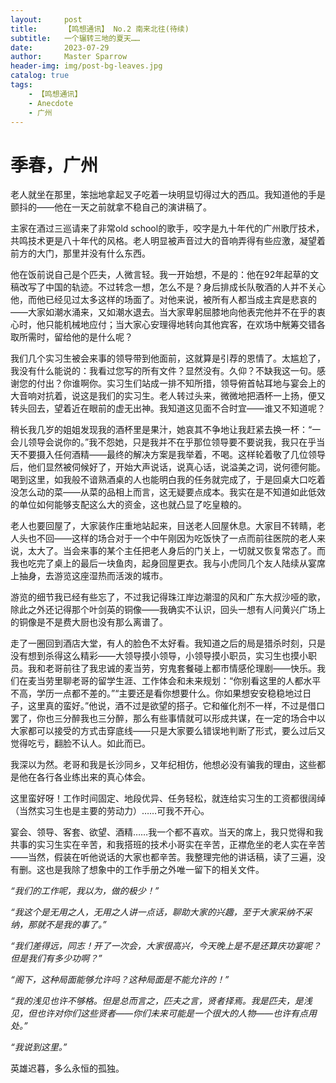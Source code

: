 ```yaml
---
layout:     post
title:      【鸣想通讯】 No.2 南来北往(待续)
subtitle:   一个辗转三地的夏天……
date:       2023-07-29
author:     Master Sparrow
header-img: img/post-bg-leaves.jpg
catalog: true
tags:
    - 【鸣想通讯】
    - Anecdote
    - 广州
---
```


# 季春，广州

老人就坐在那里，笨拙地拿起叉子吃着一块明显切得过大的西瓜。我知道他的手是颤抖的——他在一天之前就拿不稳自己的演讲稿了。

主家在酒过三巡请来了非常old school的歌手，咬字是九十年代的广州歌厅技术，共鸣技术更是八十年代的风格。老人明显被声音过大的音响弄得有些应激，凝望着前方的大门，那里并没有什么东西。

他在饭前说自己是个匹夫，人微言轻。我一开始想，不是的：他在92年起草的文稿改写了中国的轨迹。不过转念一想，怎么不是？身后排成长队敬酒的人并不关心他，而他已经见过太多这样的场面了。对他来说，被所有人都当成主宾是悲哀的——大家如潮水涌来，又如潮水退去。当大家卑躬屈膝地向他表完他并不在乎的衷心时，他只能机械地应付；当大家心安理得地转向其他宾客，在欢场中觥筹交错各取所需时，留给他的是什么呢？

我们几个实习生被会来事的领导带到他面前，这就算是引荐的恩情了。太尴尬了，我没有什么能说的：我看过您写的所有文件？显然没有。久仰？不缺我这一句。感谢您的付出？你谁啊你。实习生们站成一排不知所措，领导俯首帖耳地与宴会上的大音响对抗着，说这是我们的实习生。老人转过头来，微微地把酒杯一上扬，便又转头回去，望着近在眼前的虚无出神。我知道这见面不合时宜——谁又不知道呢？

稍长我几岁的姐姐发现我的酒杯里是果汁，她哀其不争地让我赶紧去换一杯：“一会儿领导会说你的。”我不怨她，只是我并不在乎那位领导要不要说我，我只在乎当天不要摄入任何酒精——最终的解决方案是我举着，不喝。这样轮着敬了几位领导后，他们显然被伺候好了，开始大声说话，说真心话，说溢美之词，说何德何能。喝到这里，如我般不谙熟酒桌的人也能明白我的任务就完成了，于是回桌大口吃着没怎么动的菜——从菜的品相上而言，这无疑要点成本。我实在是不知道如此低效的单位如何能够支配这么大的资金，这也就凸显了吃皇粮的。

老人也要回屋了，大家装作庄重地站起来，目送老人回屋休息。大家目不转睛，老人头也不回——这样的场合对于一个中午刚因为吃饭快了一点而前往医院的老人来说，太大了。当会来事的某个主任把老人身后的门关上，一切就又恢复常态了。而我也吃完了桌上的最后一块鱼肉，起身回屋更衣。我与小虎同几个友人陆续从宴席上抽身，去游览这座湿热而活泼的城市。

游览的细节我已经有些忘了，不过我记得珠江岸边潮湿的风和广东大叔沙哑的歌，除此之外还记得那个叶剑英的铜像——我确实不认识，回头一想有人问黄兴广场上的铜像是不是费大厨也没有那么离谱了。

走了一圈回到酒店大堂，有人的脸色不太好看。我知道之后的局是猎杀时刻，只是没有想到杀得这么精彩——大领导摸小领导，小领导摸小职员，实习生也摸小职员。我和老哥前往了我忠诚的麦当劳，穷鬼套餐碰上都市情感伦理剧——快乐。我们在麦当劳里聊老哥的留学生涯、工作体会和未来规划：“你别看这里的人都水平不高，学历一点都不差的。”“主要还是看你想要什么。你如果想安安稳稳地过日子，这里真的蛮好。”他说，酒不过是欲望的搭子。它和催化剂不一样，不过是借口罢了，你也三分醉我也三分醉，那么有些事情就可以形成共谋，在一定的场合中以大家都可以接受的方式击穿底线——只是大家要么错误地判断了形式，要么过后又觉得吃亏，翻脸不认人。如此而已。

我深以为然。老哥和我是长沙同乡，又年纪相仿，他想必没有骗我的理由，这些都是他在各行各业练出来的真心体会。

这里蛮好呀！工作时间固定、地段优异、任务轻松，就连给实习生的工资都很阔绰（当然实习生也是主要的劳动力）……可我不开心。

宴会、领导、客套、欲望、酒精……我一个都不喜欢。当天的席上，我只觉得和我共事的实习生实在辛苦，和我搭班的技术小哥实在辛苦，正襟危坐的老人实在辛苦——当然，假装在听他说话的大家也都辛苦。我整理完他的讲话稿，读了三遍，没有删。这也是我除了想象中的工作手册之外唯一留下的相关文件。

*“我们的工作呢，我以为，做的极少！”*

*“我这个是无用之人，无用之人讲一点话，聊助大家的兴趣，至于大家采纳不采纳，那就不是我的事了。”*

*“我们差得远，同志！开了一次会，大家很高兴，今天晚上是不是还算庆功宴呢？但是我们有多少功啊？”*

*“阁下，这种局面能够允许吗？这种局面是不能允许的！”*

*“我的浅见也许不够格。但是总而言之，匹夫之言，贤者择焉。我是匹夫，是浅见，但也许对你们这些贤者——你们未来可能是一个很大的人物——也许有点用处。”*

*“我说到这里。”*

英雄迟暮，多么永恒的孤独。